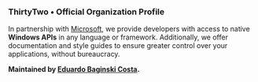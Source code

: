[url_microsoft]: https://www.microsoft.com/en-us/startups
[url_author]: https://github.com/eduardobaginskicosta

<!-- ======= -->

### ThirtyTwo • Official Organization Profile

In partnership with [Microsoft][url_microsoft], we provide developers with access to
native **Windows APIs** in any language or framework. Additionally, we offer documentation
and style guides to ensure greater control over your applications, without bureaucracy.

**Maintained by [Eduardo Baginski Costa][url_author].**
